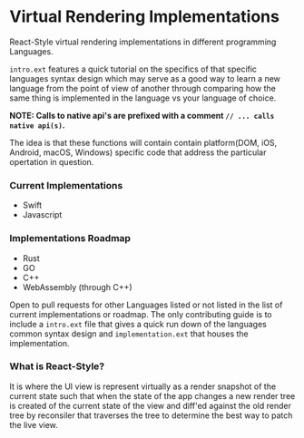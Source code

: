 # Virtual Rendering Implementations

React-Style virtual rendering implementations in different programming Languages.

`intro.ext` features a quick tutorial on the specifics of that specific languages syntax design
which may serve as a good way to learn a new language from the point of view of another through comparing
how the same thing is implemented in the language vs your language of choice. 

**NOTE: Calls to native api's are prefixed with a comment `// ... calls native api(s)`.**

The idea is that these functions will contain contain platform(DOM, iOS, Android, macOS, Windows) specific code
that address the particular opertation in question.

### Current Implementations

- Swift
- Javascript

### Implementations Roadmap

- Rust
- GO
- C++
- WebAssembly (through C++)

Open to pull requests for other Languages listed or not listed in the list of current implementations or roadmap. 
The only contributing guide is to include a `intro.ext` file
that gives a quick run down of the languages common syntax design and 
`implementation.ext` that houses the implementation.

### What is React-Style?

It is where the UI view is represent virtually as a render snapshot of the current state
such that when the state of the app changes a new render tree is created of the current state of the view and diff'ed against 
the old render tree by reconsiler that traverses the tree to determine the best way to patch the live view.
